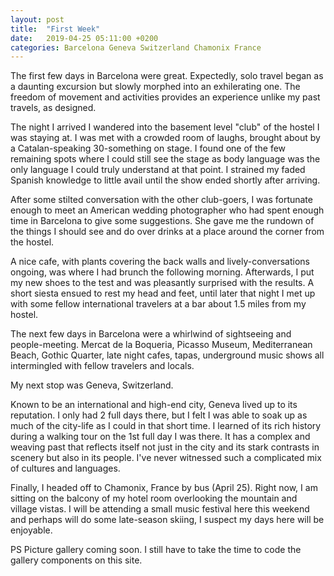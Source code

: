 ```yaml
---
layout: post
title:  "First Week"
date:   2019-04-25 05:11:00 +0200
categories: Barcelona Geneva Switzerland Chamonix France
---
```

The first few days in Barcelona were great.  Expectedly, solo travel began as a daunting excursion but slowly morphed into an exhilerating one.  The freedom of movement and activities provides an experience unlike my past travels, as designed.

The night I arrived I wandered into the basement level "club" of the hostel I was staying at.  I was met with a crowded room of laughs, brought about by a Catalan-speaking 30-something on stage.  I found one of the few remaining spots where I could still see the stage as body language was the only language I could truly understand at that point.  I strained my faded Spanish knowledge to little avail until the show ended shortly after arriving.

After some stilted conversation with the other club-goers, I was fortunate enough to meet an American wedding photographer who had spent enough time in Barcelona to give some suggestions.  She gave me the rundown of the things I should see and do over drinks at a place around the corner from the hostel.

A nice cafe, with plants covering the back walls and lively-conversations ongoing, was where I had brunch the following morning.  Afterwards, I put my new shoes to the test and was pleasantly surprised with the results.  A short siesta ensued to rest my head and feet, until later that night I met up with some fellow international travelers at a bar about 1.5 miles from my hostel.

The next few days in Barcelona were a whirlwind of sightseeing and people-meeting.  Mercat de la Boqueria, Picasso Museum, Mediterranean Beach, Gothic Quarter, late night cafes, tapas, underground music shows all intermingled with fellow travelers and locals.  

My next stop was Geneva, Switzerland.

Known to be an international and high-end city, Geneva lived up to its reputation.  I only had 2 full days there, but I felt I was able to soak up as much of the city-life as I could in that short time.  I learned of its rich history during a walking tour on the 1st full day I was there.  It has a complex and weaving past that reflects itself not just in the city and its stark contrasts in scenery but also in its people.  I've never witnessed such a complicated mix of cultures and languages.

Finally, I headed off to Chamonix, France by bus (April 25).  Right now, I am sitting on the balcony of my hotel room overlooking the mountain and village vistas.  I will be attending a small music festival here this weekend and perhaps will do some late-season skiing, I suspect my days here will be enjoyable.

PS Picture gallery coming soon.  I still have to take the time to code the gallery components on this site.
